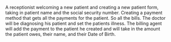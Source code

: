 A receptionist welcoming a new patient and creating a new patient form, taking in patient name and the social security number.
Creating a payment method that gets all the payments for the patient. So all the bills.
The doctor will be diagnosing his patient and set the patients illness.
The billing agent will add the payment to the patient he created and will take in the amount the patient owes, their name, and their Date of Birth.
